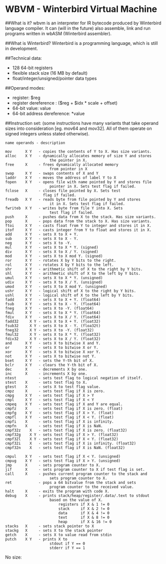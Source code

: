 # WBVM - Winterbird Virtual Machine

##What is it?
wbvm is an interpreter for IR bytecode produced by Winterbird language compiler. It can (will in the future) also assemble, link and run programs written in wbASM (Winterbird assembler).

##What is Winterbird?
Winterbird is a programming language, which is still in development.

##Technical data:
- 128 64-bit registers
- flexible stack size (16 MB by default)
- float/integer/unsigned/pointer data types

##Operand modes:
- register: $reg
- register dereference : (\$reg + $idx * scale + offset)
- 64-bit value: value
- 64-bit address dereference: *value

##Instruction set:
(some instructions have many variants that take operand sizes into consideration [eg. mov64 and mov32]. All of them operate on signed integers unless stated otherwise).

    name operands - description

    mov      X Y   - copies the contents of Y to X. Has size variants.
    alloc    X Y   - dynamically allocates memory of size Y and stores 
                        the pointer in X.
    free     X     - frees dynamically allocated memory 
                        from pointer in X 
    swap     X Y   - swaps contents of X and Y
    laddr    X Y   - moves the address of label Y to X
    fopen    X Y   - opens file with name pointed by Y and stores file 
                        pointer in X. Sets test flag if failed.
    fclose   X     - closes file pointed by X. Sets test 
                     flag if failed.
    freadb   X Y   - reads byte from file pointed by Y and stores
                        it in X. Sets test flag if failed.
    fwriteb  X Y   - writes byte from file Y into X. Sets 
                        test flag if failed.
    push     X     - pushes data from X to the stack. Has size variants.
    pop      X     - pops data from the stack to X. Has size variants.
    ftoi     X Y   - casts float from Y to integer and stores it in X.
    itof     X Y   - casts integer from Y to float and stores it in X.
    add      X Y   - sets X to X + Y.
    sub      X Y   - sets X to X - Y.
    neg      X Y   - sets X to -Y.
    mul      X Y   - sets X to X * Y. (signed)
    div      X Y   - sets X to X / Y. (signed)
    mod      X Y   - sets X to X mod Y. (signed)
    ror      X Y   - rotates X by Y bits to the right.
    rol      X Y   - rotates X by Y bits to the left.
    shr      X Y   - arithmetic shift of X to the right by Y bits.
    shl      X Y   - arithmetic shift of X to the left by Y bits.
    umul     X Y   - sets X to X * Y. (unsigned)
    udiv     X Y   - sets X to X / Y. (unsigned)
    umod     X Y   - sets X to X mod Y. (unsigned)
    ushr     X Y   - logical shift of X to the right by Y bits.
    ushl     X Y   - logical shift of X to the left by Y bits.
    fadd     X Y   - sets X to X + Y. (float64)
    fsub     X Y   - sets X to X - Y. (float64)
    fneg     X Y   - sets X to -Y. (float64)
    fmul     X Y   - sets X to X * Y. (float64)
    fdiv     X Y   - sets X to X / Y. (float64)
    fadd32     X Y - sets X to X + Y. (float32)
    fsub32     X Y - sets X to X - Y. (floa32t)
    fneg32     X Y - sets X to -Y. (float32)
    fmul32     X Y - sets X to X * Y. (float32)
    fdiv32     X Y - sets X to X / Y. (float32)
    and      X Y   - sets X to bitwise X and Y.
    or       X Y   - sets X to bitwise X or Y. 
    xor      X Y   - sets X to bitwise X xor Y.
    not      X Y   - sets X to bitwise not Y.
    bset     X Y   - sets the Y-th bit of X.
    bclr     X Y   - clears the Y-th bit of X.
    dec      X     - decrements X by one.
    inc      X     - increments X by one.
    ntest          - sets test flag to logical negation of itself.
    stest    X     - sets test flag to X.
    gtest    X     - sets X to test flag value.
    cmpz     X     - sets test flag if X is zero.
    cmpg     X Y   - sets test flag if X > Y
    cmpl     X Y   - sets test flag if X < Y
    cmpeq    X Y   - sets test flag if X and Y are equal.
    cmpfz    X     - sets test flag if X is zero. (float)
    cmpfg    X Y   - sets test flag if X > Y. (float)
    cmpfl    X Y   - sets test flag if X < Y. (float)
    cmpfi    X     - sets test flag if X is infinity.
    cmpfn    X     - sets test flag if X is NaN.
    cmpf32z    X   - sets test flag if X is zero. (float32)
    cmpf32g    X Y - sets test flag if X > Y. (float32)
    cmpf32l    X Y - sets test flag if X < Y. (float32)
    cmpf32i    X   - sets test flag if X is infinity. (float32)
    cmpf32n    X   - sets test flag if X is NaN. (float32)

    cmpul    X Y   - sets test flag if X < Y. (unsigned)
    cmpug    X Y   - sets test flag if X > Y. (unsigned)
    jmp      X     - sets program counter to X.
    jif      X     - sets program counter to X if test flag is set.
    call     X     - pushes current program counter to the stack and
                        sets program counter to X.
    ret            - pops a 64 bitvalue from the stack and sets 
                        program counter to the received value.
    halt     X     - exits the program with code X.
    debug    X     - prints stack/heap/register/.data/.text to stdout
                        based on the value of X.
                            registers if X & 1 != 0
                            stack     if X & 2 != 0
                            data      if X & 4 != 0
                            text      if X & 8 != 0
                            heap      if X & 16 != 0
    stacks   X     - sets stack pointer to X
    stackg   X     - sets X to the stack pointer
    getch    X     - sets X to value read from stdin
    putch    X Y   - prints X to
                        stdout if Y == 0
                        stderr if Y == 1

No size: